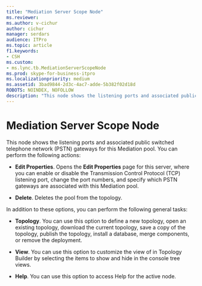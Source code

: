 ```yaml
---
title: "Mediation Server Scope Node"
ms.reviewer: 
ms.author: v-cichur
author: cichur
manager: serdars
audience: ITPro
ms.topic: article
f1.keywords:
- CSH
ms.custom:
- ms.lync.tb.MediationServerScopeNode
ms.prod: skype-for-business-itpro
ms.localizationpriority: medium
ms.assetid: 3bad9844-2d3c-4ac7-adde-5b382f02d18d
ROBOTS: NOINDEX, NOFOLLOW
description: "This node shows the listening ports and associated public switched telephone network (PSTN) gateways for this Mediation pool. You can perform the following actions:"
---
```


# Mediation Server Scope Node
 
This node shows the listening ports and associated public switched telephone network (PSTN) gateways for this Mediation pool. You can perform the following actions:
  
- **Edit Properties**. Opens the **Edit Properties** page for this server, where you can enable or disable the Transmission Control Protocol (TCP) listening port, change the port numbers, and specify which PSTN gateways are associated with this Mediation pool.
    
- **Delete**. Deletes the pool from the topology.
    
In addition to these options, you can perform the following general tasks:
  
- **Topology**. You can use this option to define a new topology, open an existing topology, download the current topology, save a copy of the topology, publish the topology, install a database, merge components, or remove the deployment.
    
- **View**. You can use this option to customize the view of in Topology Builder by selecting the items to show and hide in the console tree views.
    
- **Help**. You can use this option to access Help for the active node.
    

